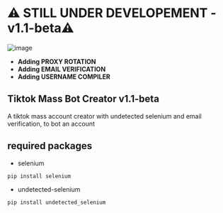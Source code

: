 # ⚠️ STILL UNDER DEVELOPEMENT - v1.1-beta⚠️

![image](https://user-images.githubusercontent.com/98614666/158705658-f81dc3e5-2157-4c08-a716-4349998d88bd.png)
- **Adding PROXY ROTATION**
- **Adding EMAIL VERIFICATION**
- **Adding USERNAME COMPILER**

## Tiktok Mass Bot Creator v1.1-beta
A tiktok mass account creator with undetected selenium and email verification, to bot an account

## required packages
- selenium
```
pip install selenium
```
- undetected-selenium 
```
pip install undetected_selenium
```
